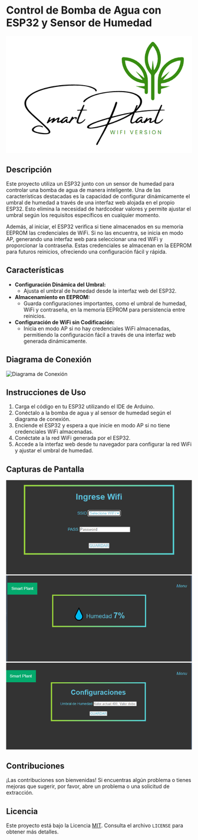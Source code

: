 # Control de Bomba de Agua con ESP32 y Sensor de Humedad

![Logo del Proyecto](media/logo.png)

## Descripción

Este proyecto utiliza un ESP32 junto con un sensor de humedad para controlar una bomba de agua de manera inteligente. Una de las características destacadas es la capacidad de configurar dinámicamente el umbral de humedad a través de una interfaz web alojada en el propio ESP32. Esto elimina la necesidad de hardcodear valores y permite ajustar el umbral según los requisitos específicos en cualquier momento.

Además, al iniciar, el ESP32 verifica si tiene almacenados en su memoria EEPROM las credenciales de WiFi. Si no las encuentra, se inicia en modo AP, generando una interfaz web para seleccionar una red WiFi y proporcionar la contraseña. Estas credenciales se almacenan en la EEPROM para futuros reinicios, ofreciendo una configuración fácil y rápida.

## Características

- **Configuración Dinámica del Umbral:**
  - Ajusta el umbral de humedad desde la interfaz web del ESP32.
- **Almacenamiento en EEPROM:**
  - Guarda configuraciones importantes, como el umbral de humedad, WiFi y contraseña, en la memoria EEPROM para persistencia entre reinicios.
- **Configuración de WiFi sin Codificación:**
  - Inicia en modo AP si no hay credenciales WiFi almacenadas, permitiendo la configuración fácil a través de una interfaz web generada dinámicamente.

## Diagrama de Conexión

![Diagrama de Conexión](url_del_diagrama)

## Instrucciones de Uso

1. Carga el código en tu ESP32 utilizando el IDE de Arduino.
2. Conéctalo a la bomba de agua y al sensor de humedad según el diagrama de conexión.
3. Enciende el ESP32 y espera a que inicie en modo AP si no tiene credenciales WiFi almacenadas.
4. Conéctate a la red WiFi generada por el ESP32.
5. Accede a la interfaz web desde tu navegador para configurar la red WiFi y ajustar el umbral de humedad.

## Capturas de Pantalla

![Interfaz Web - Configuración de WiFi](media/scan.png)
![Interfaz Web - Display humedad](media/home.png)
![Interfaz Web - Ajuste de Umbral](media/config.png)

## Contribuciones

¡Las contribuciones son bienvenidas! Si encuentras algún problema o tienes mejoras que sugerir, por favor, abre un problema o una solicitud de extracción.

## Licencia

Este proyecto está bajo la Licencia [MIT](url_de_licencia). Consulta el archivo `LICENSE` para obtener más detalles.